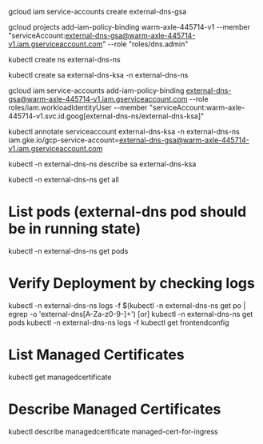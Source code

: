 gcloud iam service-accounts create external-dns-gsa 

gcloud projects add-iam-policy-binding warm-axle-445714-v1 --member "serviceAccount:external-dns-gsa@warm-axle-445714-v1.iam.gserviceaccount.com" --role "roles/dns.admin" 

kubectl create ns external-dns-ns

kubectl create sa external-dns-ksa  -n external-dns-ns

gcloud iam service-accounts add-iam-policy-binding external-dns-gsa@warm-axle-445714-v1.iam.gserviceaccount.com --role roles/iam.workloadIdentityUser --member "serviceAccount:warm-axle-445714-v1.svc.id.goog[external-dns-ns/external-dns-ksa]"

kubectl annotate serviceaccount external-dns-ksa -n external-dns-ns iam.gke.io/gcp-service-account=external-dns-gsa@warm-axle-445714-v1.iam.gserviceaccount.com

kubectl -n external-dns-ns describe sa external-dns-ksa 


kubectl -n external-dns-ns get all

# List pods (external-dns pod should be in running state)
kubectl -n external-dns-ns get pods

# Verify Deployment by checking logs
kubectl -n external-dns-ns logs -f $(kubectl -n external-dns-ns get po | egrep -o 'external-dns[A-Za-z0-9-]+')
[or]
kubectl -n external-dns-ns get pods
kubectl -n external-dns-ns logs -f <External-DNS-Pod-Name>
kubectl get frontendconfig

# List Managed Certificates
kubectl get managedcertificate

# Describe Managed Certificates
kubectl describe managedcertificate managed-cert-for-ingress